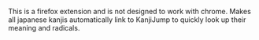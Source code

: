 This is a firefox extension and is not designed to work with chrome.
Makes all japanese kanjis automatically link to KanjiJump to quickly look up their meaning and radicals. 
